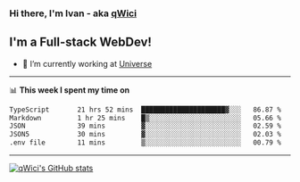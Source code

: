 ### Hi there, I'm Ivan - aka [qWici][website]

## I'm a Full-stack WebDev!
- 🔭 I’m currently working at [Universe][universe]

---

📊 **This week I spent my time on**
<!--START_SECTION:waka-->

```txt
TypeScript       21 hrs 52 mins  █████████████████████▓░░░   86.87 %
Markdown         1 hr 25 mins    █▒░░░░░░░░░░░░░░░░░░░░░░░   05.66 %
JSON             39 mins         ▓░░░░░░░░░░░░░░░░░░░░░░░░   02.59 %
JSON5            30 mins         ▓░░░░░░░░░░░░░░░░░░░░░░░░   02.03 %
.env file        11 mins         ▒░░░░░░░░░░░░░░░░░░░░░░░░   00.79 %
```

<!--END_SECTION:waka-->

---

[![qWici's GitHub stats](https://github-readme-stats.vercel.app/api?username=qWici)](https://github.com/qWici/github-readme-stats)

[website]: https://devkucher.com
[twitter]: https://twitter.com/KucherDev
[linkedin]: https://www.linkedin.com/in/ivankucher
[universe]: https://universeapps.limited
